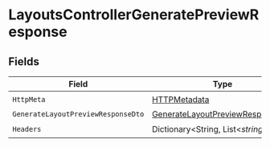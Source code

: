 # LayoutsControllerGeneratePreviewResponse


## Fields

| Field                                                                                           | Type                                                                                            | Required                                                                                        | Description                                                                                     |
| ----------------------------------------------------------------------------------------------- | ----------------------------------------------------------------------------------------------- | ----------------------------------------------------------------------------------------------- | ----------------------------------------------------------------------------------------------- |
| `HttpMeta`                                                                                      | [HTTPMetadata](../../Models/Components/HTTPMetadata.md)                                         | :heavy_check_mark:                                                                              | N/A                                                                                             |
| `GenerateLayoutPreviewResponseDto`                                                              | [GenerateLayoutPreviewResponseDto](../../Models/Components/GenerateLayoutPreviewResponseDto.md) | :heavy_minus_sign:                                                                              | Created                                                                                         |
| `Headers`                                                                                       | Dictionary<String, List<*string*>>                                                              | :heavy_check_mark:                                                                              | N/A                                                                                             |
